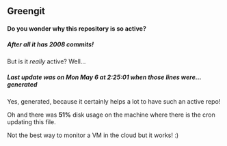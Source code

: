 ## Greengit

#### Do you wonder why this repository is so active?

##### After all it has 2008 commits!

But is it *really* active? Well...

##### Last update was on Mon May 6 at 2:25:01 when those lines were... generated

Yes, generated, because it certainly helps a lot to have such an active repo!

Oh and there was **51%** disk usage on the machine
where there is the cron updating this file.

Not the best way to monitor a VM in the cloud but it works! :)
